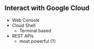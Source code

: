 ## Interact with Google Cloud

- Web Console
- Cloud Shell
  - Terminal based
- REST APIs
  - most powerful (?)
